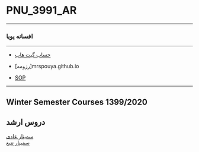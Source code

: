 # PNU_3991_AR
---------
### افسانه پویا
 
---
- [حساب گیت هاب](https://github.com/mrspouya)

- [رزومه]mrspouya.github.io

- [SOP](https://mrspouya.github.io/SOP/)

------------------
## Winter Semester Courses 1399/2020

## دروس ارشد


[سمینار عادی](https://github.com/mrspouya/PNU_3991_AR/tree/main/MscSeminar-1)
<br>
[	سمینار تتبع](https://github.com/mrspouya/PNU_3991_AR/tree/main/MscSeminar-1)

